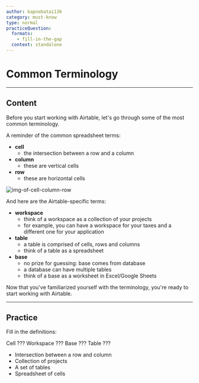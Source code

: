 ```yaml
---
author: kapnobatai136
category: must-know
type: normal
practiceQuestion:
  formats:
    - fill-in-the-gap
  context: standalone
---
```


# Common Terminology


---

## Content

Before you start working with Airtable, let's go through some of the most common terminology.

A reminder of the common spreadsheet terms:

- **cell**
  - the intersection between a row and a column
- **column**
  - these are vertical cells
- **row**
  - these are horizontal cells

![img-of-cell-column-row](https://img.enkipro.com/aa17ac1fa1221c2726e5e80fac1721ef.png)

And here are the Airtable-specific terms:

- **workspace**
  - think of a workspace as a collection of your projects
  - for example, you can have a workspace for your taxes and a different one for your application
- **table**
  - a table is comprised of cells, rows and columns
  - think of a table as a spreadsheet
- **base**
  - no prize for guessing: base comes from database
  - a database can have multiple tables
  - think of a base as a worksheet in Excel/Google Sheets

Now that you've familiarized yourself with the terminology, you're ready to start working with Airtable.


---

## Practice

Fill in the definitions:

Cell       ???
Workspace  ???
Base       ???
Table      ???

- Intersection between a row and column
- Collection of projects
- A set of tables
- Spreadsheet of cells
